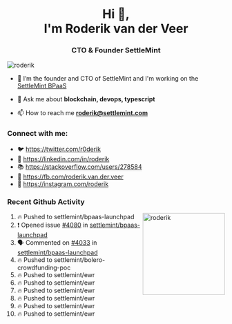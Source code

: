 <h1 align="center">Hi 👋,<br/> I'm Roderik van der Veer</h1>
<h3 align="center">CTO & Founder SettleMint</h3>

<p align="left"> <img src="https://komarev.com/ghpvc/?username=roderik" alt="roderik" /> </p>

- 🔭 I’m the founder and CTO of SettleMint and I'm working on the [SettleMint BPaaS](https://settlemint.com)

- 💬 Ask me about **blockchain, devops, typescript**

- 📫 How to reach me **roderik@settlemint.com**



### Connect with me:

- 🐦 https://twitter.com/r0derik
- 🏢 https://linkedin.com/in/roderik
- 📚 https://stackoverflow.com/users/278584
- 🙊 https://fb.com/roderik.van.der.veer
- 📸 https://instagram.com/roderik

### Recent Github Activity
<img src="https://github-readme-stats.vercel.app/api?username=roderik&show_icons=true&count_private=true" alt="roderik" align="right" height="190" />

<!--START_SECTION:activity-->
1. 🔥 Pushed to settlemint/bpaas-launchpad
2. ❗️ Opened issue [#4080](https://github.com/settlemint/bpaas-launchpad/issues/4080) in [settlemint/bpaas-launchpad](https://github.com/settlemint/bpaas-launchpad)
3. 🗣 Commented on [#4033](https://github.com/settlemint/bpaas-launchpad/issues/4033) in [settlemint/bpaas-launchpad](https://github.com/settlemint/bpaas-launchpad)
4. 🔥 Pushed to settlemint/bolero-crowdfunding-poc
5. 🔥 Pushed to settlemint/ewr
6. 🔥 Pushed to settlemint/ewr
7. 🔥 Pushed to settlemint/ewr
8. 🔥 Pushed to settlemint/ewr
9. 🔥 Pushed to settlemint/ewr
10. 🔥 Pushed to settlemint/ewr
<!--END_SECTION:activity-->